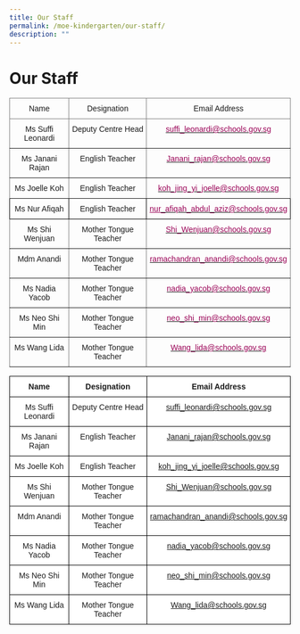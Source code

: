 ```yaml
---
title: Our Staff
permalink: /moe-kindergarten/our-staff/
description: ""
---
```

# **Our Staff**
<table style="border-collapse:collapse;border-spacing:0" class="tg"><thead><tr><th style="border-color:inherit;border-style:solid;border-width:1px;font-family:Arial, sans-serif;font-size:14px;font-weight:normal;overflow:hidden;padding:10px 5px;text-align:center;vertical-align:top;word-break:normal">Name</th><th style="border-color:inherit;border-style:solid;border-width:1px;font-family:Arial, sans-serif;font-size:14px;font-weight:normal;overflow:hidden;padding:10px 5px;text-align:center;vertical-align:top;word-break:normal">Designation</th><th style="border-color:inherit;border-style:solid;border-width:1px;font-family:Arial, sans-serif;font-size:14px;font-weight:normal;overflow:hidden;padding:10px 5px;text-align:center;vertical-align:top;word-break:normal">Email Address</th></tr></thead><tbody><tr><td style="border-color:inherit;border-style:solid;border-width:1px;font-family:Arial, sans-serif;font-size:14px;overflow:hidden;padding:10px 5px;text-align:center;vertical-align:top;word-break:normal">Ms Suffi Leonardi</td><td style="border-color:inherit;border-style:solid;border-width:1px;font-family:Arial, sans-serif;font-size:14px;overflow:hidden;padding:10px 5px;text-align:center;vertical-align:top;word-break:normal">Deputy Centre Head</td><td style="border-color:inherit;border-style:solid;border-width:1px;font-family:Arial, sans-serif;font-size:14px;overflow:hidden;padding:10px 5px;text-align:center;vertical-align:top;word-break:normal"><a href="mailto:&#x73;&#117;&#102;&#102;&#105;&#x5f;&#x6c;&#x65;&#111;&#110;&#x61;&#114;&#x64;&#x69;&#x40;&#x73;&#x63;&#104;&#111;&#111;&#x6c;&#115;&#x2e;&#103;&#x6f;&#118;&#46;&#x73;&#x67;"><span style="color:#905">suffi_leonardi@schools.gov.sg</span></a></td></tr><tr><td style="border-color:inherit;border-style:solid;border-width:1px;font-family:Arial, sans-serif;font-size:14px;overflow:hidden;padding:10px 5px;text-align:center;vertical-align:top;word-break:normal">Ms Janani Rajan</td><td style="border-color:inherit;border-style:solid;border-width:1px;font-family:Arial, sans-serif;font-size:14px;overflow:hidden;padding:10px 5px;text-align:center;vertical-align:top;word-break:normal">English Teacher</td><td style="border-color:inherit;border-style:solid;border-width:1px;font-family:Arial, sans-serif;font-size:14px;overflow:hidden;padding:10px 5px;text-align:center;vertical-align:top;word-break:normal"><a href="mailto:&#x4a;&#97;&#110;&#97;&#x6e;&#x69;&#x5f;&#x72;&#x61;&#106;&#97;&#x6e;&#64;&#x73;&#x63;&#x68;&#111;&#111;&#108;&#x73;&#46;&#103;&#111;&#x76;&#x2e;&#x73;&#x67;"><span style="color:#905">Janani_rajan@schools.gov.sg</span></a></td></tr><tr><td style="border-color:inherit;border-style:solid;border-width:1px;font-family:Arial, sans-serif;font-size:14px;overflow:hidden;padding:10px 5px;text-align:center;vertical-align:top;word-break:normal">Ms Joelle Koh</td><td style="border-color:inherit;border-style:solid;border-width:1px;font-family:Arial, sans-serif;font-size:14px;overflow:hidden;padding:10px 5px;text-align:center;vertical-align:top;word-break:normal">English Teacher</td><td style="border-color:inherit;border-style:solid;border-width:1px;font-family:Arial, sans-serif;font-size:14px;overflow:hidden;padding:10px 5px;text-align:center;vertical-align:top;word-break:normal"><a href="mailto:&#x6b;&#x6f;&#104;&#95;&#x6a;&#x69;&#x6e;&#x67;&#x5f;&#x79;&#105;&#x5f;&#106;&#111;&#101;&#x6c;&#108;&#101;&#x40;&#115;&#99;&#x68;&#x6f;&#x6f;&#108;&#115;&#x2e;&#103;&#x6f;&#x76;&#x2e;&#x73;&#x67;"><span style="color:#905">koh_jing_yi_joelle@schools.gov.sg</span></a></td></tr><tr><td style="border-color:black;border-style:solid;border-width:1px;font-family:Arial, sans-serif;font-size:14px;overflow:hidden;padding:10px 5px;text-align:center;vertical-align:top;word-break:normal">Ms Nur Afiqah</td><td style="border-color:black;border-style:solid;border-width:1px;font-family:Arial, sans-serif;font-size:14px;overflow:hidden;padding:10px 5px;text-align:center;vertical-align:top;word-break:normal">English Teacher</td><td style="border-color:black;border-style:solid;border-width:1px;color:#905;font-family:Arial, sans-serif;font-size:14px;overflow:hidden;padding:10px 5px;text-align:center;text-decoration:underline;vertical-align:top;word-break:normal">nur<a href="mailto:&#x6b;&#x6f;&#104;&#95;&#x6a;&#x69;&#x6e;&#x67;&#x5f;&#x79;&#105;&#x5f;&#106;&#111;&#101;&#x6c;&#108;&#101;&#x40;&#115;&#99;&#x68;&#x6f;&#x6f;&#108;&#115;&#x2e;&#103;&#x6f;&#x76;&#x2e;&#x73;&#x67;" target="_blank" rel="noopener noreferrer"><span style="color:#905">_afiqah_abdul_aziz@schools.gov.sg</span></a></td></tr><tr><td style="border-color:inherit;border-style:solid;border-width:1px;font-family:Arial, sans-serif;font-size:14px;overflow:hidden;padding:10px 5px;text-align:center;vertical-align:top;word-break:normal">Ms Shi Wenjuan</td><td style="border-color:inherit;border-style:solid;border-width:1px;font-family:Arial, sans-serif;font-size:14px;overflow:hidden;padding:10px 5px;text-align:center;vertical-align:top;word-break:normal">Mother Tongue Teacher</td><td style="border-color:inherit;border-style:solid;border-width:1px;font-family:Arial, sans-serif;font-size:14px;overflow:hidden;padding:10px 5px;text-align:center;vertical-align:top;word-break:normal"><a href="mailto:&#x53;&#x68;&#105;&#x5f;&#87;&#x65;&#x6e;&#106;&#x75;&#x61;&#x6e;&#x40;&#x73;&#99;&#104;&#111;&#111;&#x6c;&#x73;&#46;&#103;&#x6f;&#x76;&#x2e;&#x73;&#x67;"><span style="color:#905">Shi_Wenjuan@schools.gov.sg</span></a></td></tr><tr><td style="border-color:inherit;border-style:solid;border-width:1px;font-family:Arial, sans-serif;font-size:14px;overflow:hidden;padding:10px 5px;text-align:center;vertical-align:top;word-break:normal">Mdm Anandi</td><td style="border-color:inherit;border-style:solid;border-width:1px;font-family:Arial, sans-serif;font-size:14px;overflow:hidden;padding:10px 5px;text-align:center;vertical-align:top;word-break:normal">Mother Tongue Teacher</td><td style="border-color:inherit;border-style:solid;border-width:1px;font-family:Arial, sans-serif;font-size:14px;overflow:hidden;padding:10px 5px;text-align:center;vertical-align:top;word-break:normal"><a href="mailto:&#114;&#x61;&#109;&#97;&#x63;&#104;&#x61;&#x6e;&#x64;&#x72;&#x61;&#110;&#95;&#97;&#x6e;&#97;&#110;&#100;&#x69;&#x40;&#115;&#99;&#104;&#x6f;&#x6f;&#x6c;&#x73;&#x2e;&#103;&#111;&#x76;&#x2e;&#115;&#103;"><span style="color:#905">ramachandran_anandi@schools.gov.sg</span></a></td></tr><tr><td style="border-color:inherit;border-style:solid;border-width:1px;font-family:Arial, sans-serif;font-size:14px;overflow:hidden;padding:10px 5px;text-align:center;vertical-align:top;word-break:normal">Ms Nadia Yacob</td><td style="border-color:inherit;border-style:solid;border-width:1px;font-family:Arial, sans-serif;font-size:14px;overflow:hidden;padding:10px 5px;text-align:center;vertical-align:top;word-break:normal">Mother Tongue Teacher</td><td style="border-color:inherit;border-style:solid;border-width:1px;font-family:Arial, sans-serif;font-size:14px;overflow:hidden;padding:10px 5px;text-align:center;vertical-align:top;word-break:normal"><a href="mailto:&#x6e;&#x61;&#x64;&#x69;&#x61;&#95;&#121;&#97;&#99;&#111;&#98;&#64;&#115;&#x63;&#x68;&#x6f;&#111;&#x6c;&#115;&#x2e;&#x67;&#111;&#x76;&#x2e;&#x73;&#103;"><span style="color:#905">nadia_yacob@schools.gov.sg</span></a></td></tr><tr><td style="border-color:inherit;border-style:solid;border-width:1px;font-family:Arial, sans-serif;font-size:14px;overflow:hidden;padding:10px 5px;text-align:center;vertical-align:top;word-break:normal">Ms Neo Shi Min</td><td style="border-color:inherit;border-style:solid;border-width:1px;font-family:Arial, sans-serif;font-size:14px;overflow:hidden;padding:10px 5px;text-align:center;vertical-align:top;word-break:normal">Mother Tongue Teacher</td><td style="border-color:inherit;border-style:solid;border-width:1px;font-family:Arial, sans-serif;font-size:14px;overflow:hidden;padding:10px 5px;text-align:center;vertical-align:top;word-break:normal"><a href="mailto:&#110;&#101;&#111;&#x5f;&#115;&#104;&#x69;&#x5f;&#x6d;&#x69;&#110;&#x40;&#115;&#x63;&#x68;&#x6f;&#x6f;&#108;&#x73;&#46;&#x67;&#x6f;&#118;&#46;&#x73;&#x67;"><span style="color:#905">neo_shi_min@schools.gov.sg</span></a></td></tr><tr><td style="border-color:inherit;border-style:solid;border-width:1px;font-family:Arial, sans-serif;font-size:14px;overflow:hidden;padding:10px 5px;text-align:center;vertical-align:top;word-break:normal">Ms Wang Lida</td><td style="border-color:inherit;border-style:solid;border-width:1px;font-family:Arial, sans-serif;font-size:14px;overflow:hidden;padding:10px 5px;text-align:center;vertical-align:top;word-break:normal">Mother Tongue Teacher</td><td style="border-color:inherit;border-style:solid;border-width:1px;font-family:Arial, sans-serif;font-size:14px;overflow:hidden;padding:10px 5px;text-align:center;vertical-align:top;word-break:normal"><a href="mailto:&#x57;&#x61;&#x6e;&#x67;&#x5f;&#x6c;&#105;&#100;&#x61;&#64;&#115;&#99;&#104;&#111;&#x6f;&#108;&#115;&#46;&#103;&#x6f;&#118;&#x2e;&#115;&#x67;"><span style="color:#905">Wang_lida@schools.gov.sg</span></a></td></tr></tbody></table>  


<table style="border-collapse:collapse;border-spacing:0" class="tg"><thead><tr><th style="background-color:#FFF;border-color:black;border-style:solid;border-width:1px;font-family:Arial, sans-serif;font-size:14px;font-weight:bold;overflow:hidden;padding:10px 5px;text-align:center;vertical-align:top;word-break:normal">Name</th><th style="background-color:#FFF;border-color:black;border-style:solid;border-width:1px;font-family:Arial, sans-serif;font-size:14px;font-weight:bold;overflow:hidden;padding:10px 5px;text-align:center;vertical-align:top;word-break:normal">Designation</th><th style="background-color:#FFF;border-color:black;border-style:solid;border-width:1px;font-family:Arial, sans-serif;font-size:14px;font-weight:bold;overflow:hidden;padding:10px 5px;text-align:center;vertical-align:top;word-break:normal">Email Address</th></tr></thead><tbody><tr><td style="background-color:#FFF;border-color:black;border-style:solid;border-width:1px;font-family:Arial, sans-serif;font-size:14px;overflow:hidden;padding:10px 5px;text-align:center;vertical-align:top;word-break:normal">Ms Suffi Leonardi</td><td style="background-color:#FFF;border-color:black;border-style:solid;border-width:1px;font-family:Arial, sans-serif;font-size:14px;overflow:hidden;padding:10px 5px;text-align:center;vertical-align:top;word-break:normal">Deputy Centre Head</td><td style="background-color:#FFF;border-color:black;border-style:solid;border-width:1px;color:#2828ff;font-family:Arial, sans-serif;font-size:14px;overflow:hidden;padding:10px 5px;text-align:center;vertical-align:top;word-break:normal"><a href="mailto:suffi_leonardi@schools.gov.sg" target="_blank" rel="noopener noreferrer"><span style="font-weight:400;text-decoration:none">suffi_leonardi@schools.gov.sg</span></a></td></tr><tr><td style="background-color:#FFF;border-color:black;border-style:solid;border-width:1px;font-family:Arial, sans-serif;font-size:14px;overflow:hidden;padding:10px 5px;text-align:center;vertical-align:top;word-break:normal">Ms Janani Rajan</td><td style="background-color:#FFF;border-color:black;border-style:solid;border-width:1px;font-family:Arial, sans-serif;font-size:14px;overflow:hidden;padding:10px 5px;text-align:center;vertical-align:top;word-break:normal">English Teacher</td><td style="background-color:#FFF;border-color:black;border-style:solid;border-width:1px;color:#2828ff;font-family:Arial, sans-serif;font-size:14px;overflow:hidden;padding:10px 5px;text-align:center;vertical-align:top;word-break:normal"><a href="mailto:Janani_rajan@schools.gov.sg" target="_blank" rel="noopener noreferrer">Janani_rajan@schools.gov.sg</a></td></tr><tr><td style="background-color:#FFF;border-color:black;border-style:solid;border-width:1px;font-family:Arial, sans-serif;font-size:14px;overflow:hidden;padding:10px 5px;text-align:center;vertical-align:top;word-break:normal">Ms Joelle Koh</td><td style="background-color:#FFF;border-color:black;border-style:solid;border-width:1px;font-family:Arial, sans-serif;font-size:14px;overflow:hidden;padding:10px 5px;text-align:center;vertical-align:top;word-break:normal">English Teacher</td><td style="background-color:#FFF;border-color:black;border-style:solid;border-width:1px;color:#2828ff;font-family:Arial, sans-serif;font-size:14px;overflow:hidden;padding:10px 5px;text-align:center;vertical-align:top;word-break:normal"><a href="mailto:koh_jing_yi_joelle@schools.gov.sg" target="_blank" rel="noopener noreferrer"><span style="font-weight:400;text-decoration:none">koh_jing_yi_joelle@schools.gov.sg</span></a></td></tr><tr><td style="background-color:#FFF;border-color:black;border-style:solid;border-width:1px;font-family:Arial, sans-serif;font-size:14px;overflow:hidden;padding:10px 5px;text-align:center;vertical-align:top;word-break:normal">Ms Shi Wenjuan</td><td style="background-color:#FFF;border-color:black;border-style:solid;border-width:1px;font-family:Arial, sans-serif;font-size:14px;overflow:hidden;padding:10px 5px;text-align:center;vertical-align:top;word-break:normal">Mother Tongue Teacher</td><td style="background-color:#FFF;border-color:black;border-style:solid;border-width:1px;color:#2828ff;font-family:Arial, sans-serif;font-size:14px;overflow:hidden;padding:10px 5px;text-align:center;vertical-align:top;word-break:normal"><a href="mailto:Shi_Wenjuan@schools.gov.sg" target="_blank" rel="noopener noreferrer">Shi_Wenjuan@schools.gov.sg</a></td></tr><tr><td style="background-color:#FFF;border-color:black;border-style:solid;border-width:1px;font-family:Arial, sans-serif;font-size:14px;overflow:hidden;padding:10px 5px;text-align:center;vertical-align:top;word-break:normal">Mdm Anandi</td><td style="background-color:#FFF;border-color:black;border-style:solid;border-width:1px;font-family:Arial, sans-serif;font-size:14px;overflow:hidden;padding:10px 5px;text-align:center;vertical-align:top;word-break:normal">Mother Tongue Teacher</td><td style="background-color:#FFF;border-color:black;border-style:solid;border-width:1px;color:#2828ff;font-family:Arial, sans-serif;font-size:14px;overflow:hidden;padding:10px 5px;text-align:center;vertical-align:top;word-break:normal"><a href="mailto:ramachandran_anandi@schools.gov.sg" target="_blank" rel="noopener noreferrer">ramachandran_anandi@schools.gov.sg</a></td></tr><tr><td style="background-color:#FFF;border-color:black;border-style:solid;border-width:1px;font-family:Arial, sans-serif;font-size:14px;overflow:hidden;padding:10px 5px;text-align:center;vertical-align:top;word-break:normal">Ms Nadia Yacob</td><td style="background-color:#FFF;border-color:black;border-style:solid;border-width:1px;font-family:Arial, sans-serif;font-size:14px;overflow:hidden;padding:10px 5px;text-align:center;vertical-align:top;word-break:normal">Mother Tongue Teacher</td><td style="background-color:#FFF;border-color:black;border-style:solid;border-width:1px;color:#2828ff;font-family:Arial, sans-serif;font-size:14px;overflow:hidden;padding:10px 5px;text-align:center;vertical-align:top;word-break:normal"><a href="mailto:nadia_yacob@schools.gov.sg" target="_blank" rel="noopener noreferrer">nadia_yacob@schools.gov.sg</a></td></tr><tr><td style="background-color:#FFF;border-color:black;border-style:solid;border-width:1px;font-family:Arial, sans-serif;font-size:14px;overflow:hidden;padding:10px 5px;text-align:center;vertical-align:top;word-break:normal">Ms Neo Shi Min</td><td style="background-color:#FFF;border-color:black;border-style:solid;border-width:1px;font-family:Arial, sans-serif;font-size:14px;overflow:hidden;padding:10px 5px;text-align:center;vertical-align:top;word-break:normal">Mother Tongue Teacher</td><td style="background-color:#FFF;border-color:black;border-style:solid;border-width:1px;color:#2828ff;font-family:Arial, sans-serif;font-size:14px;overflow:hidden;padding:10px 5px;text-align:center;vertical-align:top;word-break:normal"><a href="mailto:neo_shi_min@schools.gov.sg" target="_blank" rel="noopener noreferrer">neo_shi_min@schools.gov.sg</a></td></tr><tr><td style="background-color:#FFF;border-color:black;border-style:solid;border-width:1px;font-family:Arial, sans-serif;font-size:14px;overflow:hidden;padding:10px 5px;text-align:center;vertical-align:top;word-break:normal">Ms Wang Lida</td><td style="background-color:#FFF;border-color:black;border-style:solid;border-width:1px;font-family:Arial, sans-serif;font-size:14px;overflow:hidden;padding:10px 5px;text-align:center;vertical-align:top;word-break:normal">Mother Tongue Teacher</td><td style="background-color:#FFF;border-color:black;border-style:solid;border-width:1px;color:#2828ff;font-family:Arial, sans-serif;font-size:14px;overflow:hidden;padding:10px 5px;text-align:center;vertical-align:top;word-break:normal"><a href="mailto:Wang_lida@schools.gov.sg" target="_blank" rel="noopener noreferrer"><span style="font-weight:400;text-decoration:none">Wang_lida@schools.gov.sg</span></a></td></tr></tbody></table>